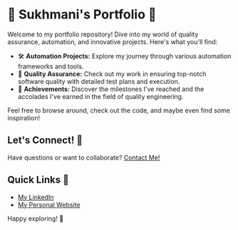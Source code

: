 # 🌟 Sukhmani's Portfolio 🌟

Welcome to my portfolio repository! Dive into my world of quality assurance, automation, and innovative projects. Here's what you'll find:

- 🛠️ **Automation Projects:** Explore my journey through various automation frameworks and tools.
- 🧪 **Quality Assurance:** Check out my work in ensuring top-notch software quality with detailed test plans and execution.
- 🚀 **Achievements:** Discover the milestones I've reached and the accolades I've earned in the field of quality engineering.

Feel free to browse around, check out the code, and maybe even find some inspiration!

## Let's Connect! 🤝
Have questions or want to collaborate? [Contact Me!](mailto:sukhmani.dev006@gmail.com)

## Quick Links 🔗
- [My LinkedIn](https://www.linkedin.com/in/sukhmani-dev/)
- [My Personal Website](https://sukhmani-kaur1.github.io/)

Happy exploring! 🌟

